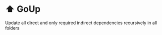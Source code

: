 # :arrow_up: GoUp

Update all direct and only required indirect dependencies recursively in all folders

